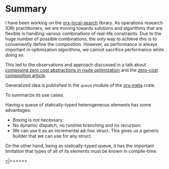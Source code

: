 # Summary

I have been working on the [orx-local-search](https://github.com/orxfun/orx-local-search/) library. As operations research (OR) practitioners, we are moving towards solutions and algorithms that are flexible in handling various combinations of real-life constraints. Due to the huge number of possible combinations, the only way to achieve this is to conveniently define the composition. However, as performance is always important in optimization algorithms, we cannot sacrifice performance while doing so.

This led to the observations and approach discussed in a talk about [composing zero cost abstractions in route optimization](https://orxfun.github.io/talk-composing-zero-cost-abstractions-in-route-optimization/) and the [zero-cost composition article](https://orxfun.github.io/orxfun-notes/#/zero-cost-composition-2025-10-15).

Generalized idea is published in the `queue` module of the [orx-meta](https://crates.io/crates/orx-meta) crate.

To summarize its use cases.

Having a queue of statically-typed heterogeneous elements has some advantages:

* Boxing is not necessary.
* No dynamic dispatch, no runtime branching and no recursion.
* We can use it as an incremental ad-hoc struct. This gives us a generic builder that we can use for any struct.

On the other hand, being as statically-typed queue, it has the important limitation that types of all of its elements must be known in compile-time.

[<|](https://github.com/orxfun/orx-meta/blob/main/docs/5_solution_with_macros.md)======
